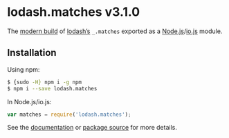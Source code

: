 # lodash.matches v3.1.0

The [modern build](https://github.com/lodash/lodash/wiki/Build-Differences) of [lodash’s](https://lodash.com/) `_.matches` exported as a [Node.js](http://nodejs.org/)/[io.js](https://iojs.org/) module.

## Installation

Using npm:

```bash
$ {sudo -H} npm i -g npm
$ npm i --save lodash.matches
```

In Node.js/io.js:

```js
var matches = require('lodash.matches');
```

See the [documentation](https://lodash.com/docs#matches) or [package source](https://github.com/lodash/lodash/blob/3.1.0-npm-packages/lodash.matches) for more details.
